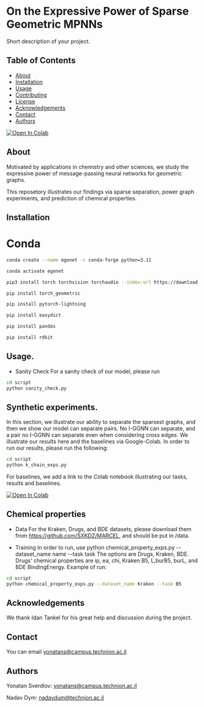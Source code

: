 # On the Expressive Power of Sparse Geometric MPNNs

Short description of your project.

## Table of Contents

- [About](#about)
- [Installation](#installation)
- [Usage](#usage)
- [Contributing](#contributing)
- [License](#license)
- [Acknowledgements](#acknowledgements)
- [Contact](#contact)
- [Authors](#authors)

[![Open In Colab](https://colab.research.google.com/assets/colab-badge.svg)](https://colab.research.google.com/github/yonatansverdlov/E-GenNet/blob/master/k_chains_baselines.ipynb)

## About

Motivated by applications in chemistry and other sciences, we study the expressive power of message-passing neural networks for geometric graphs. 

This reposetory illustrates our findings via sparse separation, power graph experiments, and prediction of chemical properties.

## Installation

# Conda
```bash
conda create --name egenet -c conda-forge python=3.11

conda activate egenet

pip3 install torch torchvision torchaudio --index-url https://download.pytorch.org/whl/cu118

pip install torch_geometric

pip install pytorch-lightning

pip install easydict

pip install pandas

pip install rdkit
```

## Usage.
- Sanity Check
For a sanity check of our model, please run 
```bash
cd script
python sanity_check.py
```
## Synthetic experiments.
In this section, we illustrate our ability to separate the sparsest graphs, and then we show our model can separate pairs. No I-GGNN can separate, and a pair no I-GGNN can separate even when considering cross edges.
We illustrate our results here and the baselines via Google-Colab.
In order to run our results, please run the following:
```bash
cd script
python k_chain_exps.py
```
For baselines, we add a link to the Colab notebook illustrating our tasks, results and baselines.

[![Open In Colab](https://colab.research.google.com/assets/colab-badge.svg)](https://colab.research.google.com/github/yonatansverdlov/E-GenNet/blob/master/k_chains_baselines.ipynb)
## Chemical properties 
- Data 
For the Kraken, Drugs, and BDE datasets, please download them from https://github.com/SXKDZ/MARCEL, and should be put in /data.

- Training
In order to run, use python chemical_property_exps.py --dataset_name name --task task
The options are Drugs, Kraken, BDE.
Drugs' chemical properties are ip, ea, chi, Kraken B5, L,burB5, burL, and BDE BindingEnergy.
Example of run:
```bash
cd script
python chemical_property_exps.py --dataset_name Kraken --task B5
```

## Acknowledgements

We thank Idan Tankel for his great help and discussion during the project.

## Contact

You can email yonatans@campus.technion.ac.il

## Authors

Yonatan Sverdlov: yonatans@campus.technion.ac.il

Nadav Dym: nadavdum@technion.ac.il
